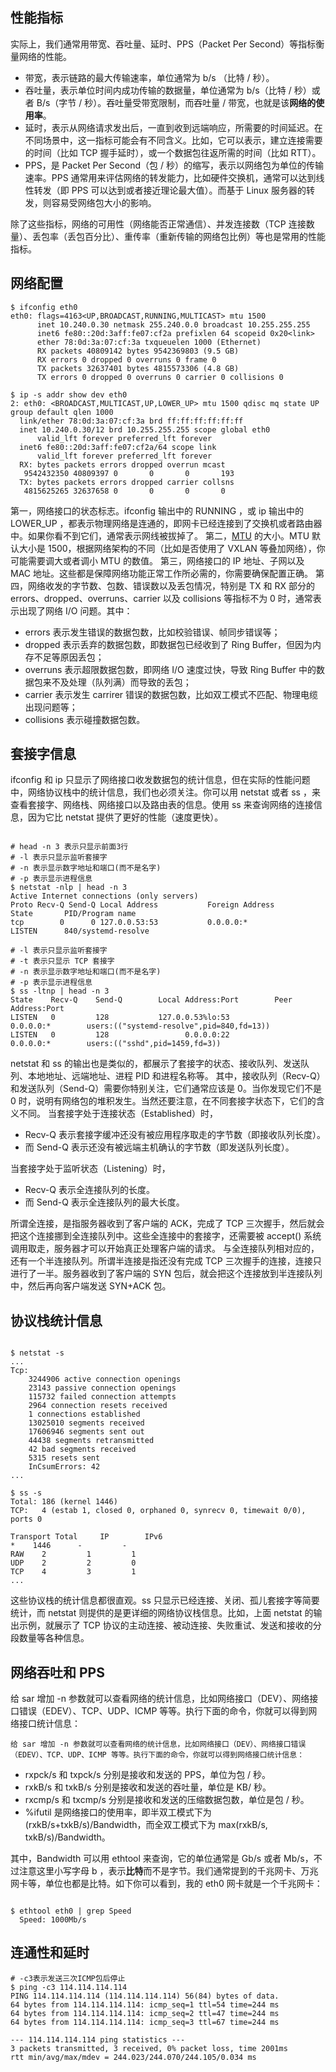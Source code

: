 ## 性能指标
实际上，我们通常用带宽、吞吐量、延时、PPS（Packet Per Second）等指标衡量网络的性能。
* 带宽，表示链路的最大传输速率，单位通常为 b/s （比特 / 秒）。
* 吞吐量，表示单位时间内成功传输的数据量，单位通常为 b/s（比特 / 秒）或者 B/s（字节 / 秒）。吞吐量受带宽限制，而吞吐量 / 带宽，也就是该**网络的使用率**。
* 延时，表示从网络请求发出后，一直到收到远端响应，所需要的时间延迟。在不同场景中，这一指标可能会有不同含义。比如，它可以表示，建立连接需要的时间（比如 TCP 握手延时），或一个数据包往返所需的时间（比如 RTT）。
* PPS，是 Packet Per Second（包 / 秒）的缩写，表示以网络包为单位的传输速率。PPS 通常用来评估网络的转发能力，比如硬件交换机，通常可以达到线性转发（即 PPS 可以达到或者接近理论最大值）。而基于 Linux 服务器的转发，则容易受网络包大小的影响。

除了这些指标，网络的可用性（网络能否正常通信）、并发连接数（TCP 连接数量）、丢包率（丢包百分比）、重传率（重新传输的网络包比例）等也是常用的性能指标。

## 网络配置
```
$ ifconfig eth0
eth0: flags=4163<UP,BROADCAST,RUNNING,MULTICAST> mtu 1500
      inet 10.240.0.30 netmask 255.240.0.0 broadcast 10.255.255.255
      inet6 fe80::20d:3aff:fe07:cf2a prefixlen 64 scopeid 0x20<link>
      ether 78:0d:3a:07:cf:3a txqueuelen 1000 (Ethernet)
      RX packets 40809142 bytes 9542369803 (9.5 GB)
      RX errors 0 dropped 0 overruns 0 frame 0
      TX packets 32637401 bytes 4815573306 (4.8 GB)
      TX errors 0 dropped 0 overruns 0 carrier 0 collisions 0
​
$ ip -s addr show dev eth0
2: eth0: <BROADCAST,MULTICAST,UP,LOWER_UP> mtu 1500 qdisc mq state UP group default qlen 1000
  link/ether 78:0d:3a:07:cf:3a brd ff:ff:ff:ff:ff:ff
  inet 10.240.0.30/12 brd 10.255.255.255 scope global eth0
      valid_lft forever preferred_lft forever
  inet6 fe80::20d:3aff:fe07:cf2a/64 scope link
      valid_lft forever preferred_lft forever
  RX: bytes packets errors dropped overrun mcast
   9542432350 40809397 0       0       0       193
  TX: bytes packets errors dropped carrier collsns
   4815625265 32637658 0       0       0       0
```
第一，网络接口的状态标志。ifconfig 输出中的 RUNNING ，或 ip 输出中的 LOWER_UP ，都表示物理网络是连通的，即网卡已经连接到了交换机或者路由器中。如果你看不到它们，通常表示网线被拔掉了。
第二，[MTU][1] 的大小。MTU 默认大小是 1500，根据网络架构的不同（比如是否使用了 VXLAN 等叠加网络），你可能需要调大或者调小 MTU 的数值。
第三，网络接口的 IP 地址、子网以及 MAC 地址。这些都是保障网络功能正常工作所必需的，你需要确保配置正确。
第四，网络收发的字节数、包数、错误数以及丢包情况，特别是 TX 和 RX 部分的 errors、dropped、overruns、carrier 以及 collisions 等指标不为 0 时，通常表示出现了网络 I/O 问题。其中：
* errors 表示发生错误的数据包数，比如校验错误、帧同步错误等；
* dropped 表示丢弃的数据包数，即数据包已经收到了 Ring Buffer，但因为内存不足等原因丢包；
* overruns 表示超限数据包数，即网络 I/O 速度过快，导致 Ring Buffer 中的数据包来不及处理（队列满）而导致的丢包；
* carrier 表示发生 carrirer 错误的数据包数，比如双工模式不匹配、物理电缆出现问题等；
* collisions 表示碰撞数据包数。

## 套接字信息
ifconfig 和 ip 只显示了网络接口收发数据包的统计信息，但在实际的性能问题中，网络协议栈中的统计信息，我们也必须关注。你可以用 netstat 或者 ss ，来查看套接字、网络栈、网络接口以及路由表的信息。使用 ss 来查询网络的连接信息，因为它比 netstat 提供了更好的性能（速度更快）。
```

# head -n 3 表示只显示前面3行
# -l 表示只显示监听套接字
# -n 表示显示数字地址和端口(而不是名字)
# -p 表示显示进程信息
$ netstat -nlp | head -n 3
Active Internet connections (only servers)
Proto Recv-Q Send-Q Local Address           Foreign Address         State       PID/Program name
tcp        0      0 127.0.0.53:53           0.0.0.0:*               LISTEN      840/systemd-resolve

# -l 表示只显示监听套接字
# -t 表示只显示 TCP 套接字
# -n 表示显示数字地址和端口(而不是名字)
# -p 表示显示进程信息
$ ss -ltnp | head -n 3
State    Recv-Q    Send-Q        Local Address:Port        Peer Address:Port
LISTEN   0         128           127.0.0.53%lo:53               0.0.0.0:*        users:(("systemd-resolve",pid=840,fd=13))
LISTEN   0         128                 0.0.0.0:22               0.0.0.0:*        users:(("sshd",pid=1459,fd=3))
```

netstat 和 ss 的输出也是类似的，都展示了套接字的状态、接收队列、发送队列、本地地址、远端地址、进程 PID 和进程名称等。
其中，接收队列（Recv-Q）和发送队列（Send-Q）需要你特别关注，它们通常应该是 0。当你发现它们不是 0 时，说明有网络包的堆积发生。当然还要注意，在不同套接字状态下，它们的含义不同。
当套接字处于连接状态（Established）时，
* Recv-Q 表示套接字缓冲还没有被应用程序取走的字节数（即接收队列长度）。
* 而 Send-Q 表示还没有被远端主机确认的字节数（即发送队列长度）。

当套接字处于监听状态（Listening）时，
* Recv-Q 表示全连接队列的长度。
* 而 Send-Q 表示全连接队列的最大长度。

所谓全连接，是指服务器收到了客户端的 ACK，完成了 TCP 三次握手，然后就会把这个连接挪到全连接队列中。这些全连接中的套接字，还需要被 accept() 系统调用取走，服务器才可以开始真正处理客户端的请求。
与全连接队列相对应的，还有一个半连接队列。所谓半连接是指还没有完成 TCP 三次握手的连接，连接只进行了一半。服务器收到了客户端的 SYN 包后，就会把这个连接放到半连接队列中，然后再向客户端发送 SYN+ACK 包。

## 协议栈统计信息
```

$ netstat -s
...
Tcp:
    3244906 active connection openings
    23143 passive connection openings
    115732 failed connection attempts
    2964 connection resets received
    1 connections established
    13025010 segments received
    17606946 segments sent out
    44438 segments retransmitted
    42 bad segments received
    5315 resets sent
    InCsumErrors: 42
...

$ ss -s
Total: 186 (kernel 1446)
TCP:   4 (estab 1, closed 0, orphaned 0, synrecv 0, timewait 0/0), ports 0

Transport Total     IP        IPv6
*    1446      -         -
RAW    2         1         1
UDP    2         2         0
TCP    4         3         1
...
```
这些协议栈的统计信息都很直观。ss 只显示已经连接、关闭、孤儿套接字等简要统计，而 netstat 则提供的是更详细的网络协议栈信息。比如，上面 netstat 的输出示例，就展示了 TCP 协议的主动连接、被动连接、失败重试、发送和接收的分段数量等各种信息。

## 网络吞吐和 PPS
给 sar 增加 -n 参数就可以查看网络的统计信息，比如网络接口（DEV）、网络接口错误（EDEV）、TCP、UDP、ICMP 等等。执行下面的命令，你就可以得到网络接口统计信息：
```
给 sar 增加 -n 参数就可以查看网络的统计信息，比如网络接口（DEV）、网络接口错误（EDEV）、TCP、UDP、ICMP 等等。执行下面的命令，你就可以得到网络接口统计信息：
```
* rxpck/s 和 txpck/s 分别是接收和发送的 PPS，单位为包 / 秒。
* rxkB/s 和 txkB/s 分别是接收和发送的吞吐量，单位是 KB/ 秒。
* rxcmp/s 和 txcmp/s 分别是接收和发送的压缩数据包数，单位是包 / 秒。
* %ifutil 是网络接口的使用率，即半双工模式下为 (rxkB/s+txkB/s)/Bandwidth，而全双工模式下为 max(rxkB/s, txkB/s)/Bandwidth。

其中，Bandwidth 可以用 ethtool 来查询，它的单位通常是 Gb/s 或者 Mb/s，不过注意这里小写字母 b ，表示**比特**而不是字节。我们通常提到的千兆网卡、万兆网卡等，单位也都是比特。如下你可以看到，我的 eth0 网卡就是一个千兆网卡：
```

$ ethtool eth0 | grep Speed
  Speed: 1000Mb/s
```

## 连通性和延时
```
# -c3表示发送三次ICMP包后停止
$ ping -c3 114.114.114.114
PING 114.114.114.114 (114.114.114.114) 56(84) bytes of data.
64 bytes from 114.114.114.114: icmp_seq=1 ttl=54 time=244 ms
64 bytes from 114.114.114.114: icmp_seq=2 ttl=47 time=244 ms
64 bytes from 114.114.114.114: icmp_seq=3 ttl=67 time=244 ms

--- 114.114.114.114 ping statistics ---
3 packets transmitted, 3 received, 0% packet loss, time 2001ms
rtt min/avg/max/mdev = 244.023/244.070/244.105/0.034 ms
```
[1]:https://zh.wikipedia.org/wiki/%E6%9C%80%E5%A4%A7%E4%BC%A0%E8%BE%93%E5%8D%95%E5%85%83
